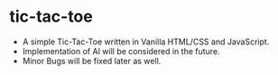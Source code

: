 # tic-tac-toe

<ul>
  <li>A simple Tic-Tac-Toe written in Vanilla HTML/CSS and JavaScript.</li>
  <li>Implementation of AI will be considered in the future.</li>
  <li>Minor Bugs will be fixed later as well.</li>
</ul>
